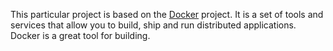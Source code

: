 This particular project is based on the [Docker](https://www.docker.com/) project. It is a set of tools and services that allow you to build, ship and run distributed applications. Docker is a great tool for building.